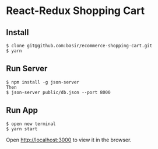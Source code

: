 # React-Redux Shopping Cart


## Install
```
$ clone git@github.com:basir/ecommerce-shopping-cart.git 
$ yarn
```

## Run Server
```
$ npm install -g json-server
Then
$ json-server public/db.json --port 8000
```

## Run App
```
$ open new terminal
$ yarn start
```
Open [http://localhost:3000](http://localhost:3000) to view it in the browser.